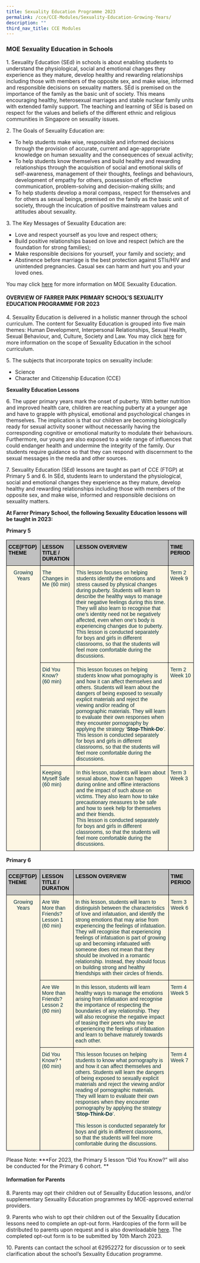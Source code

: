 ```yaml
---
title: Sexuality Education Programme 2023
permalink: /cce/CCE-Modules/Sexuality-Education-Growing-Years/
description: ""
third_nav_title: CCE Modules
---
```

### MOE Sexuality Education in Schools
 

1\. Sexuality Education (SEd) in schools is about enabling students to understand the physiological, social and emotional changes they experience as they mature, develop healthy and rewarding relationships including those with members of the opposite sex, and make wise, informed and responsible decisions on sexuality matters. SEd is premised on the importance of the family as the basic unit of society. This means encouraging healthy, heterosexual marriages and stable nuclear family units with extended family support. The teaching and learning of SEd is based on respect for the values and beliefs of the different ethnic and religious communities in Singapore on sexuality issues.

2\. The Goals of Sexuality Education are:

* To help students make wise, responsible and informed decisions through the provision of accurate, current and age-appropriate knowledge on human sexuality and the consequences of sexual activity;<br>
* To help students know themselves and build healthy and rewarding relationships through the acquisition of social and emotional skills of self-awareness, management of their thoughts, feelings and behaviours, development of empathy for others, possession of effective communication, problem-solving and decision-making skills; and<br>
* To help students develop a moral compass, respect for themselves and for others as sexual beings, premised on the family as the basic unit of society, through the inculcation of positive mainstream values and attitudes about sexuality. 

3\. The Key Messages of Sexuality Education are:

* Love and respect yourself as you love and respect others;<br>
* Build positive relationships based on love and respect (which are the foundation for strong families);<br>
* Make responsible decisions for yourself, your family and society; and <br>
* Abstinence before marriage is the best protection against STIs/HIV and unintended pregnancies. Casual sex can harm and hurt you and your loved ones.

You may click <a href="https://go.gov.sg/moe-sexuality-education" target="_blank">here</a> for more information on MOE Sexuality Education. 

  

#### OVERVIEW OF FARRER PARK PRIMARY SCHOOL’S SEXUALITY EDUCATION PROGRAMME FOR 2023

4\. Sexuality Education is delivered in a holistic manner through the school curriculum. The content for Sexuality Education is grouped into five main themes: Human Development, Interpersonal Relationships, Sexual Health, Sexual Behaviour, and, Culture, Society and Law. You may click <a href="https://go.gov.sg/moe-sexuality-education-scope" target="_blank">here</a> for more information on the scope of Sexuality Education in the school curriculum. 

5\. The subjects that incorporate topics on sexuality include:

* Science <br>
* Character and Citizenship Education (CCE)

**Sexuality Education Lessons**

6\. The upper primary years mark the onset of puberty. With better nutrition and improved health care, children are reaching puberty at a younger age and have to grapple with physical, emotional and psychological changes in themselves. The implication is that our children are becoming biologically ready for sexual activity sooner without necessarily having the corresponding cognitive or emotional maturity to modulate their behaviours. Furthermore, our young are also exposed to a wide range of influences that could endanger health and undermine the integrity of the family. Our students require guidance so that they can respond with discernment to the sexual messages in the media and other sources. 

7\. Sexuality Education (SEd) lessons are taught as part of CCE (FTGP) at Primary 5 and 6. In SEd, students learn to understand the physiological, social and emotional changes they experience as they mature, develop healthy and rewarding relationships including those with members of the opposite sex, and make wise, informed and responsible decisions on sexuality matters. 

**At&nbsp;Farrer Primary School, the following Sexuality Education lessons will be taught in&nbsp;2023:**

**Primary 5**

<style type="text/css">
.tg  {border-collapse:collapse;border-color:#93a1a1;border-spacing:0;}
.tg td{background-color:#fdf6e3;border-color:#93a1a1;border-style:solid;border-width:1px;color:#002b36;
  font-family:Arial, sans-serif;font-size:14px;overflow:hidden;padding:10px 5px;word-break:normal;}
.tg th{background-color:#657b83;border-color:#93a1a1;border-style:solid;border-width:1px;color:#fdf6e3;
  font-family:Arial, sans-serif;font-size:14px;font-weight:normal;overflow:hidden;padding:10px 5px;word-break:normal;}
.tg .tg-wp8o{border-color:#000000;text-align:center;vertical-align:top}
.tg .tg-zefg{background-color:#c0c0c0;border-color:#000000;color:#000000;text-align:left;vertical-align:top}
.tg .tg-73oq{border-color:#000000;text-align:left;vertical-align:top}
</style>
<table class="tg">
<thead>
  <tr>
    <th class="tg-zefg"><span style="font-weight:bold">CCE(FTGP) THEME</span></th>
    <th class="tg-zefg"><span style="font-weight:bold">LESSON TITLE / DURATION</span></th>
    <th class="tg-zefg"><span style="font-weight:bold">LESSON OVERVIEW</span></th>
    <th class="tg-zefg"><span style="font-weight:bold">TIME PERIOD</span></th>
  </tr>
</thead>
<tbody>
  <tr>
    <td class="tg-wp8o" rowspan="3">Growing Years</td>
    <td class="tg-73oq">The Changes in Me (60 min)</td>
    <td class="tg-73oq">This lesson focuses on helping students identify the emotions and stress caused by physical changes during puberty. Students will learn to describe the healthy ways to manage their negative feelings during this time. They will also learn to recognise that one’s identity need not be negatively affected, even when one’s body is experiencing changes due to puberty. <br>This lesson is conducted separately for boys and girls in different classrooms, so that the students will feel more comfortable during the discussions.</td>
    <td class="tg-73oq">Term 2 Week 9</td>
  </tr>
  <tr>
    <td class="tg-73oq">Did You Know? <br>(60 min)</td>
    <td class="tg-73oq">This lesson focuses on helping students know what pornography is and how it can affect themselves and others. Students will learn about the dangers of being exposed to sexually explicit materials and reject the viewing and/or reading of pornographic materials. They will learn to evaluate their own responses when they encounter pornography by applying the strategy ‘<span style="font-weight:bold">Stop-Think-Do</span>’. <br>This lesson is conducted separately for boys and girls in different classrooms, so that the students will feel more comfortable during the discussions.</td>
    <td class="tg-73oq">Term 2 Week 10</td>
  </tr>
  <tr>
    <td class="tg-73oq">Keeping Myself Safe<br>(60 min)</td>
    <td class="tg-73oq">In this lesson, students will learn about sexual abuse, how it can happen during online and offline interactions and the impact of such abuse on victims. They also learn how to take precautionary measures to be safe and how to seek help for themselves and their friends.<br>This lesson is conducted separately for boys and girls in different classrooms, so that the students will feel more comfortable during the discussions.</td>
    <td class="tg-73oq">Term 3 Week 3</td>
  </tr>
</tbody>
</table>

**Primary 6**

<style type="text/css">
.tg  {border-collapse:collapse;border-color:#93a1a1;border-spacing:0;}
.tg td{background-color:#fdf6e3;border-color:#93a1a1;border-style:solid;border-width:1px;color:#002b36;
  font-family:Arial, sans-serif;font-size:14px;overflow:hidden;padding:10px 5px;word-break:normal;}
.tg th{background-color:#657b83;border-color:#93a1a1;border-style:solid;border-width:1px;color:#fdf6e3;
  font-family:Arial, sans-serif;font-size:14px;font-weight:normal;overflow:hidden;padding:10px 5px;word-break:normal;}
.tg .tg-wp8o{border-color:#000000;text-align:center;vertical-align:top}
.tg .tg-zefg{background-color:#c0c0c0;border-color:#000000;color:#000000;text-align:left;vertical-align:top}
.tg .tg-73oq{border-color:#000000;text-align:left;vertical-align:top}
</style>
<table class="tg">
<thead>
  <tr>
    <th class="tg-zefg"><span style="font-weight:bold">CCE(FTGP) THEME</span></th>
    <th class="tg-zefg"><span style="font-weight:bold">LESSON TITLE / DURATION</span></th>
    <th class="tg-zefg"><span style="font-weight:bold">LESSON OVERVIEW</span></th>
    <th class="tg-zefg"><span style="font-weight:bold">TIME PERIOD</span></th>
  </tr>
</thead>
<tbody>
  <tr>
    <td class="tg-wp8o" rowspan="3">Growing Years</td>
    <td class="tg-73oq">Are We More than Friends?<br>Lesson 1<br>(60 min)</td>
    <td class="tg-73oq">In this lesson, students will learn to distinguish between the characteristics of love and infatuation, and identify the strong emotions that may arise from experiencing the feelings of infatuation. They will recognise that experiencing feelings of infatuation is part of growing up and becoming infatuated with someone does not mean that they should be involved in a romantic relationship. Instead, they should focus on building strong and healthy friendships with their circles of friends.<br></td>
    <td class="tg-73oq">Term 3 Week 6</td>
  </tr>
  <tr>
    <td class="tg-73oq">Are We More than Friends?<br>Lesson 2<br>(60 min)<br></td>
    <td class="tg-73oq">In this lesson, students will learn healthy ways to manage the emotions arising from infatuation and recognise the importance of respecting the boundaries of any relationship. They will also recognise the negative impact of teasing their peers who may be experiencing the feelings of infatuation and learn to behave maturely towards each other.<br></td>
    <td class="tg-73oq">Term 4 Week 5</td>
  </tr>
  <tr>
    <td class="tg-73oq">Did You Know? *<br>(60 min)<br></td>
    <td class="tg-73oq">This lesson focuses on helping students to know what pornography is and how it can affect themselves and others. Students will learn the dangers of being exposed to sexually explicit materials and reject the viewing and/or reading of pornographic materials. They will learn to evaluate their own responses when they encounter pornography by applying the strategy ‘<span style="font-weight:bold">Stop-Think-Do</span>’. <br><br>This lesson is conducted separately for boys and girls in different classrooms, so that the students will feel more comfortable during the discussions.<br></td>
    <td class="tg-73oq">Term 4 Week 7</td>
  </tr>
</tbody>
</table>
Please Note:
***For 2023, the Primary 5 lesson “Did You Know?” will also be conducted for the Primary 6 cohort. **

#### Information for Parents

8\. Parents may opt their children out of Sexuality Education lessons, and/or supplementary Sexuality Education programmes by MOE-approved external providers. 

9\. Parents who wish to opt their children out of the Sexuality Education lessons need to complete an opt-out form. Hardcopies of the form will be distributed to parents upon request and is also downloadable [here](/files/2023%20Opt%20Out%20letter%20only%20(FPPS)%20Website.pdf). The completed opt-out form is to be submitted by 10th March 2023.

10\. Parents can contact the school at 62952272 for discussion or to seek clarification about the school’s Sexuality Education programme.